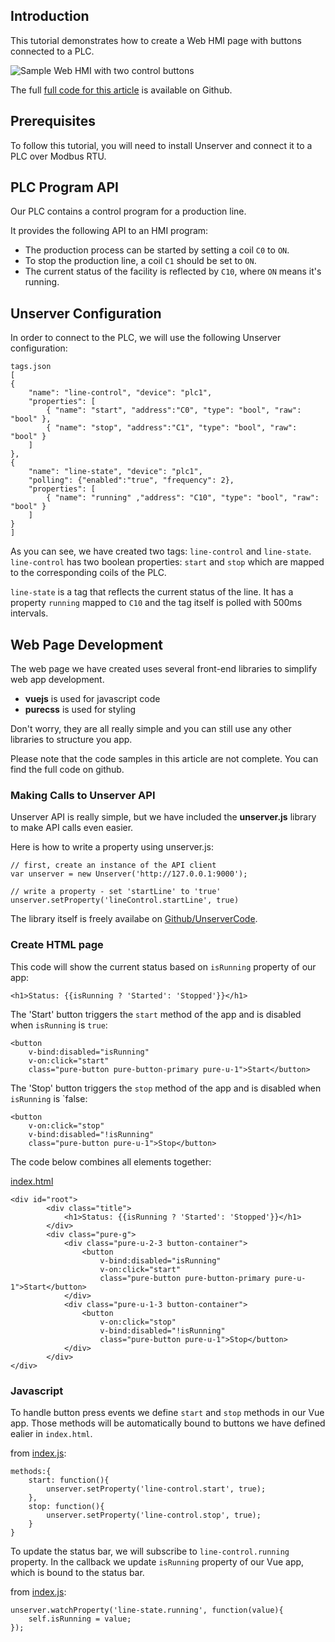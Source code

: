 ## Introduction
This tutorial demonstrates how to create a Web HMI page with buttons connected
to a PLC.

![Sample Web HMI with two control buttons](https://s3.amazonaws.com/unserver-blog-media/hmi-with-unserver-buttons/web-page.png)

The full [full code for this article](https://github.com/UnserverCode/Tutorials/blob/master/basic-buttons) is available on Github.

## Prerequisites

To follow this tutorial, you will need to install Unserver and connect it to a PLC over Modbus RTU.

## PLC Program API

Our PLC contains a control program for a production line.

It provides the following API to an HMI program:

- The production process can be started by setting a coil `C0` to `ON`.
- To stop the production line, a coil `C1` should be set to `ON`.
- The current status of the facility is reflected by `C10`, where `ON` means it's running.

## Unserver Configuration

In order to connect to the PLC, we will use the following Unserver configuration:

    tags.json
    [
    { 
        "name": "line-control", "device": "plc1", 
        "properties": [
            { "name": "start", "address":"C0", "type": "bool", "raw": "bool" },
            { "name": "stop", "address":"C1", "type": "bool", "raw": "bool" }
        ]
    },
    {
        "name": "line-state", "device": "plc1",
        "polling": {"enabled":"true", "frequency": 2},
        "properties": [
            { "name": "running" ,"address": "C10", "type": "bool", "raw": "bool" }
        ]
    }
    ]

As you can see, we have created two tags: `line-control` and `line-state`. 
`line-control` has two boolean properties: `start` and `stop` which are mapped to the corresponding coils of the PLC.

`line-state` is a tag that reflects the current status of the line. It has a property `running` mapped to `C10` and the tag itself is polled with 500ms intervals.

## Web Page Development
The web page we have created uses several front-end libraries to simplify web app development.

- __vuejs__ is used for javascript code
- __purecss__ is used for styling

Don't worry, they are all really simple and you can still use any other libraries to structure you app.

Please note that the code samples in this article are not complete. You can find the full code on github. 

### Making Calls to Unserver API
Unserver API is really simple, but we have included the __unserver.js__ library to make API calls even easier.

Here is how to write a property using unserver.js:

    // first, create an instance of the API client
    var unserver = new Unserver('http://127.0.0.1:9000');
    
    // write a property - set 'startLine' to 'true'
    unserver.setProperty('lineControl.startLine', true)

The library itself is freely availabe on [Github/UnserverCode](https://github.com/UnserverCode/unserverjs).

### Create HTML page
This code will show the current status based on `isRunning` property of our app:

    <h1>Status: {{isRunning ? 'Started': 'Stopped'}}</h1>

The 'Start' button triggers the `start` method of the app and is disabled when `isRunning` is `true`:

    <button 
        v-bind:disabled="isRunning" 
        v-on:click="start"
        class="pure-button pure-button-primary pure-u-1">Start</button>

The 'Stop' button triggers the `stop` method of the app and is disabled when `isRunning` is `false:

    <button 
        v-on:click="stop"
        v-bind:disabled="!isRunning" 
        class="pure-button pure-u-1">Stop</button>

The code below combines all elements together:

[index.html](https://github.com/UnserverCode/Tutorials/blob/master/basic-buttons/index.html)

    <div id="root">
            <div class="title">
                <h1>Status: {{isRunning ? 'Started': 'Stopped'}}</h1>
            </div>
            <div class="pure-g">
                <div class="pure-u-2-3 button-container">
                    <button 
                        v-bind:disabled="isRunning" 
                        v-on:click="start"
                        class="pure-button pure-button-primary pure-u-1">Start</button>
                </div>
                <div class="pure-u-1-3 button-container">
                    <button 
                        v-on:click="stop"
                        v-bind:disabled="!isRunning" 
                        class="pure-button pure-u-1">Stop</button>
                </div>
            </div>
    </div>

### Javascript

To handle button press events we define `start` and `stop` methods in our Vue app.
Those methods will be automatically bound to buttons we have defined ealier in `index.html`.

from [index.js](https://github.com/UnserverCode/Tutorials/blob/master/basic-buttons/index.js):

    methods:{
        start: function(){
            unserver.setProperty('line-control.start', true);
        },
        stop: function(){
            unserver.setProperty('line-control.stop', true);
        }
    }

To update the status bar, we will subscribe to `line-control.running` property. 
In the callback we update `isRunning` property of our Vue app, which is bound to the status bar.

from [index.js](https://github.com/UnserverCode/Tutorials/blob/master/basic-buttons/index.js):

    unserver.watchProperty('line-state.running', function(value){
        self.isRunning = value;
    });
